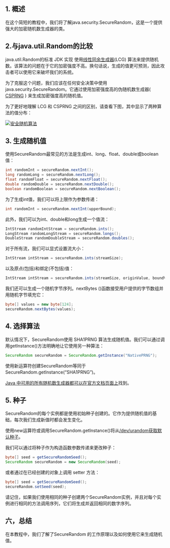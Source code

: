 ## 1. 概述

在这个简短的教程中，我们将了解java.security.SecureRandom，这是一个提供强大的加密随机数生成器的类。

## 2.与java.util.Random的比较

java.util.Random的标准 JDK 实现 使用[线性同余生成器](https://en.wikipedia.org/wiki/Linear_congruential_generator)(LCG) 算法来提供随机数。该算法的问题在于它的加密强度不高。换句话说，生成的值更可预测，因此攻击者可以使用它来破坏我们的系统。

为了克服这个问题，我们应该在任何安全决策中使用java.security.SecureRandom。它通过使用加密强度高的伪随机数生成器( [CSPRNG](https://en.wikipedia.org/wiki/Cryptographically_secure_pseudorandom_number_generator) ) 来生成加密强度高的随机值。

为了更好地理解 LCG 和 CSPRNG 之间的区别，请查看下图，其中显示了两种算法的值分布：

[![安全随机算法](https://www.baeldung.com/wp-content/uploads/2019/07/secure_random_algorithms.png)](https://www.baeldung.com/wp-content/uploads/2019/07/secure_random_algorithms.png)

 

## 3. 生成随机值

使用SecureRandom最常见的方法是生成int、long、float、double或boolean值：

```java
int randomInt = secureRandom.nextInt();
long randomLong = secureRandom.nextLong();
float randomFloat = secureRandom.nextFloat();
double randomDouble = secureRandom.nextDouble();
boolean randomBoolean = secureRandom.nextBoolean();
```

为了生成int值，我们可以将上限作为参数传递：

```java
int randomInt = secureRandom.nextInt(upperBound);
```

此外，我们可以为int、double和long生成一个值流：

```java
IntStream randomIntStream = secureRandom.ints();
LongStream randomLongStream = secureRandom.longs();
DoubleStream randomDoubleStream = secureRandom.doubles();
```

对于所有流，我们可以显式设置流大小：

```java
IntStream intStream = secureRandom.ints(streamSize);
```

以及原点(包括)和绑定(不包括)值：

```java
IntStream intStream = secureRandom.ints(streamSize, originValue, boundValue);
```

我们还可以生成一个随机字节序列。nextBytes ()函数接受用户提供的字节数组并用随机字节填充它：

```java
byte[] values = new byte[124];
secureRandom.nextBytes(values);
```

## 4. 选择算法

默认情况下，SecureRandom使用 SHA1PRNG 算法生成随机值。我们可以通过调用getInstance()方法明确地让它使用另一种算法：

```java
SecureRandom secureRandom = SecureRandom.getInstance("NativePRNG");
```

使用新运算符创建SecureRandom等同于SecureRandom.getInstance(“SHA1PRNG”)。

[Java 中可用的所有随机数生成器都可以在官方文档页面上](https://docs.oracle.com/en/java/javase/11/docs/specs/security/standard-names.html#securerandom-number-generation-algorithms)找到。

## 5. 种子

SecureRandom的每个实例都是使用初始种子创建的。它作为提供随机值的基础，每次我们生成新值时都会发生变化。

使用new运算符或调用SecureRandom.getInstance()将从[/dev/urandom](https://tersesystems.com/blog/2015/12/17/the-right-way-to-use-securerandom/)[获取默认种子](https://tersesystems.com/blog/2015/12/17/the-right-way-to-use-securerandom/)。

我们可以通过将种子作为构造函数参数传递来更改种子：

```java
byte[] seed = getSecureRandomSeed();
SecureRandom secureRandom = new SecureRandom(seed);
```

或者通过在已经创建的对象上调用 setter 方法：

```java
byte[] seed = getSecureRandomSeed();
secureRandom.setSeed(seed);
```

请记住，如果我们使用相同的种子创建两个SecureRandom实例，并且对每个实例进行相同的方法调用序列，它们将生成并返回相同的数字序列。

## 六，总结

在本教程中，我们了解了SecureRandom 的工作原理以及如何使用它来生成随机值。